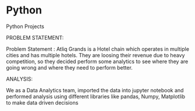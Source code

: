 # Python
Python Projects 

PROBLEM STATEMENT:

Problem Statement :
Atliq Grands is a Hotel chain which operates in multiple cities and has multiple hotels. They are loosing their revenue due to heavy competition, so they decided perform some analytics to see where they are going wrong and where they need to perform better.

ANALYSIS:

We as a Data Analytics team, imported the data into jupyter notebook and performed analysis using different libraries like pandas, Numpy, Matplotlib to make data driven decisions

